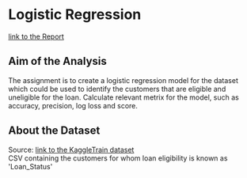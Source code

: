 # Logistic Regression

[link to the Report](logistic_regression_loan.ipynb)

## Aim of the Analysis
The assignment is to create a logistic regression model for the dataset which could be used to identify the customers that are eligible and uneligible for the loan. Calculate relevant metrix for the model, such as accuracy, precision, log loss and score.

## About the Dataset
Source: [link to the KaggleTrain dataset](https://www.kaggle.com/datasets/devzohaib/eligibility-prediction-for-loan/data) \
CSV containing the customers for whom loan eligibility is known as 'Loan_Status'


